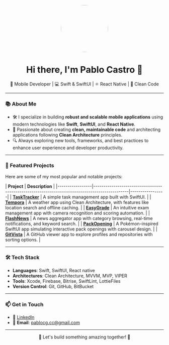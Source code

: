 <p align="center">
  <img src="https://avatars.githubusercontent.com/u/97369934?v=4" width="150" style="border-radius: 50%;"/>
</p>

<h1 align="center">Hi there, I'm Pablo Castro 👋</h1>

<p align="center">
  🚀 Mobile Developer | 💻 Swift & SwiftUI | ⚛️ React Native | 🌟 Clean Code
</p>

---

### 📚 **About Me**
- 🛠️ I specialize in building **robust and scalable mobile applications** using modern technologies like **Swift**, **SwiftUI**, and **React Native**.
- 🌟 Passionate about creating **clean, maintainable code** and architecting applications following **Clean Architecture** principles.
- 🔍 Always exploring new tools, frameworks, and best practices to enhance user experience and developer productivity.

---

### 🚀 **Featured Projects**
Here are some of my most popular and notable projects:

| **Project**     | **Description**                                                                                  |
|-----------------|-----------------------------------------------------------------------------------------------|-----------------|
| **[TaskTracker](https://github.com/pablocg11/TaskTracker)** | A simple task management app built with SwiftUI.                                                   |
| **[Tempora](https://github.com/pablocg11/Tempora)**     | A weather app using Clean Architecture, with features like location search and offline caching.   | 
| **[EasyGrade](https://github.com/pablocg11/EasyGrade)** | An intuitive exam management app with camera recognition and scoring automation.                 | 
| **[FlashNews](https://github.com/pablocg11/FlashNews)** | A news aggregator app with category browsing, real-time notifications, and keyword search.       | 
| **[PackOpening](https://github.com/pablocg11/PackOpening)** | A Pokémon-inspired SwiftUI app simulating interactive pack openings with carousel design.         | 
| **[GitVista](https://github.com/pablocg11/GitVista)**   | A GitHub viewer app to explore profiles and repositories with sorting options.                   |

---

### 🛠️ **Tech Stack**
- **Languages**: Swift, SwiftUI, React native
- **Architectures**: Clean Architecture, MVVM, MVP, VIPER
- **Tools**: Xcode, Firebase, Bitrise, SwiftLint, LottieFiles
- **Version Control**: Git, GitHub, BitBucket
  
---

### 📫 **Get in Touch**
- 💼 [LinkedIn](https://www.linkedin.com/in/pablocgcc/)
- 📧 **Email**: pablocg.cc@gmail.com
---

<p align="center">
  🚀 Let's build something amazing together! 🚀
</p>
